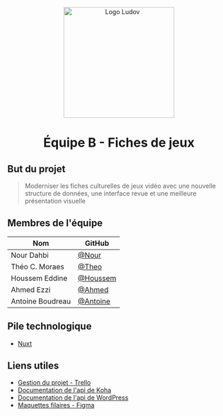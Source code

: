 <p align="center">
  <img src="https://github.com/user-attachments/assets/ebfd6e24-4949-4d30-9f27-f81a6e5f6915" alt="Logo Ludov" width="250"/>
</p>

<h1 align="center">Équipe B - Fiches de jeux</h1>

## But du projet
> Moderniser les fiches culturelles de jeux vidéo avec une nouvelle structure de données, une interface revue et une meilleure présentation visuelle

## Membres de l'équipe
| Nom              | GitHub |
|------------------|---------------|
| Nour Dahbi       | [@Nour](https://github.com/Goldinoo) |
| Théo C. Moraes   | [@Theo](https://github.com/lykeru) |
| Houssem Eddine   | [@Houssem](https://github.com/asbeth99) |
| Ahmed Ezzi       | [@Ahmed](https://github.com/ezzi118) |
| Antoine Boudreau | [@Antoine](https://github.com/dev-t0ny) |

## Pile technologique
- [Nuxt](https://nuxt.com/)

## Liens utiles
- [Gestion du projet - Trello](https://trello.com/b/0ybcWeiQ/ludov-fiche-technique)
- [Documentation de l'api de Koha](https://api.koha-community.org/)
- [Documentation de l'api de WordPress](https://developer.wordpress.org/rest-api/)
- [Maquettes filaires - Figma](https://www.figma.com/design/KfWSEC6kvJ0uYvLthlCgYC/Untitled?node-id=6-43&t=gCppDocjucxbvM9z-1)
